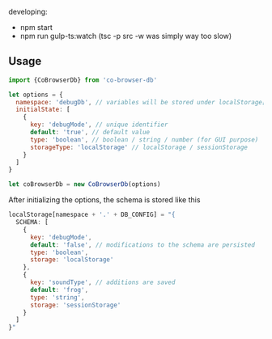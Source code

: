 developing:

- npm start
- npm run gulp-ts:watch (tsc -p src -w was simply way too slow)

## Usage

```javascript
import {CoBrowserDb} from 'co-browser-db'

let options = {
  namespace: 'debugDb', // variables will be stored under localStorage['debugDb' + '.' + 'myKey']
  initialState: [
    {
      key: 'debugMode', // unique identifier
      default: 'true', // default value
      type: 'boolean', // boolean / string / number (for GUI purpose)
      storageType: 'localStorage' // localStorage / sessionStorage
    }
  ]
}

let coBrowserDb = new CoBrowserDb(options)
```

After initializing the options, the schema is stored like this

```javascript
localStorage[namespace + '.' + DB_CONFIG] = "{
  SCHEMA: [
    {
      key: 'debugMode',
      default: 'false', // modifications to the schema are persisted
      type: 'boolean',
      storage: 'localStorage'
    },
    {
      key: 'soundType', // additions are saved
      default: 'frog',
      type: 'string',
      storage: 'sessionStorage'
    }
  ]
}"
```
